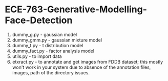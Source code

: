 # ECE-763-Generative-Modelling-Face-Detection


1. dummy_g.py - gaussian model
2. dummy_gmm.py - gaussian mixture model
3. dummy_t.py - t distribution model
4. dummy_fact.py - factor analysis model
5. utils.py - to import data
6. etxract.py - to annotate and get images from FDDB dataset; this mostly won't work in your system due to absence of the annotation files, images, path of the directory issues.
